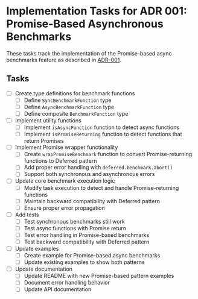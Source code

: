 # Implementation Tasks for ADR 001: Promise-Based Asynchronous Benchmarks

These tasks track the implementation of the Promise-based async benchmarks feature as described in [ADR-001](./adr-001-promise-based-async-benchmarks.en.md).

## Tasks

- [ ] Create type definitions for benchmark functions
  - [ ] Define `SyncBenchmarkFunction` type
  - [ ] Define `AsyncBenchmarkFunction` type
  - [ ] Define composite `BenchmarkFunction` type

- [ ] Implement utility functions
  - [ ] Implement `isAsyncFunction` function to detect async functions
  - [ ] Implement `isPromiseReturning` function to detect functions that return Promises

- [ ] Implement Promise wrapper functionality
  - [ ] Create `wrapPromiseBenchmark` function to convert Promise-returning functions to Deferred pattern
  - [ ] Add proper error handling with `deferred.benchmark.abort()`
  - [ ] Support both synchronous and asynchronous errors

- [ ] Update core benchmark execution logic
  - [ ] Modify task execution to detect and handle Promise-returning functions
  - [ ] Maintain backward compatibility with Deferred pattern
  - [ ] Ensure proper error propagation

- [ ] Add tests
  - [ ] Test synchronous benchmarks still work
  - [ ] Test async functions with Promise return
  - [ ] Test error handling in Promise-based benchmarks
  - [ ] Test backward compatibility with Deferred pattern

- [ ] Update examples
  - [ ] Create example for Promise-based async benchmarks
  - [ ] Update existing examples to show both patterns

- [ ] Update documentation
  - [ ] Update README with new Promise-based pattern examples
  - [ ] Document error handling behavior
  - [ ] Update API documentation